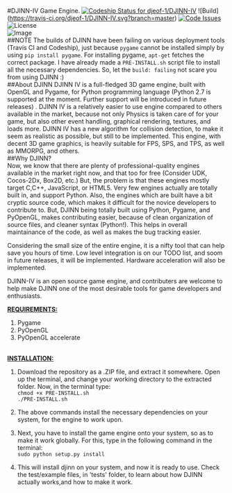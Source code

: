 #DJINN-IV Game Engine. 
[ ![Codeship Status for djeof-1/DJINN-IV](https://codeship.com/projects/edde0000-92bf-0133-9835-4219f5e7a61a/status?branch=master)](https://codeship.com/projects/124754)
![Build] (https://travis-ci.org/djeof-1/DJINN-IV.svg?branch=master)
[![Code Issues](https://www.quantifiedcode.com/api/v1/project/ce4e118f40f94c3f81a26ba3204cea61/badge.svg)](https://www.quantifiedcode.com/app/project/ce4e118f40f94c3f81a26ba3204cea61)
![License](https://poser.pugx.org/pugx/badge-poser/license?format=plastic%22%3E)
<br />
![Image](https://avatars1.githubusercontent.com/u/13732949?v=3&u=9e161249d86f665b78a1da2194ac28258f086e70&s=140)
<br />
##NOTE
The builds of DJINN have been failing on various deployment tools (Travis CI and Codeship), just because `pygame` cannot be installed simply by using `pip install pygame`. For installing pygame, `apt-get` fetches the correct package. I have already made a `PRE-INSTALL.sh` script file to install all the necessary dependencies. So, let the `build: failing` not scare you from using DJINN :)
<br />
##About DJINN
DJINN IV is a full-fledged 3D game engine, built with OpenGL and Pygame, for Python programming language (Python 2.7 is supported at the moment. Further support will be introduced in future releases) . DJINN IV is a relatively easier to use engine compared to others available in the market, because not only Physics is taken care of for your game, but also other event handling, graphical rendering, textures, and loads more. DJINN IV has a new algorithm for collision detection, to make it seem as realistic as possible, but still to be implemented. This engine, with decent 3D game graphics, is heavily suitable for FPS, SPS, and TPS, as well as MMORPG, and others.
<br />
##Why DJINN? <br />
 Now, we know that there are plenty of professional-quality engines available in the market right now, and that too for free (Consider UDK, Cocos-2Dx, Box2D, etc.) But, the problem is that these engines mostly target C,C++, JavaScript, or HTML5. Very few engines actually are totally built in, and support Python. Also, the engines which are built have a bit cryptic source code, which makes it difficult for the novice developers to contribute to. But, DJINN being totally built using Python, Pygame, and PyOpenGL, makes contributing easier, because of clean organization of source files, and cleaner syntax (Python!). This helps in overall maintainance of the code, as well as makes the bug tracking easier. <br />
 
Considering the small size of the entire engine, it is a nifty tool that can help save you hours of time. Low level integration is on our TODO list, and soom in future releases, it will be implemented. Hardware acceleration will also be implemented. 

  DJINN-IV is an open source game engine, and contributers are welcome to help make DJINN one of the most desirable tools for game developers and enthusiasts.
  
<b><u>REQUIREMENTS:</u></b>

1) Pygame <br />
2) PyOpenGL <br />
3) PyOpenGL accelerate
  
<br />
<b><u>INSTALLATION:</u></b>
<br />

1) Download the repository as a .ZIP file, and extract it somewhere. Open up the terminal, and change your working directory to the extracted folder. Now, in the terminal type: <br />`chmod +x PRE-INSTALL.sh`<br/>`./PRE-INSTALL.sh` <br />

2) The above commands install the necessary dependencies on your system, for the engine to work upon. <br />

3) Next, you have to install the game engine onto your system, so as to make it work globally. For this, type in the following command in the terminal: <br />
`sudo python setup.py install`<br />

4) This will install djinn on your system, and now it is ready to use. Check the test/example files, in 'tests' folder, to learn about how DJINN actually works,and how to make it work.


